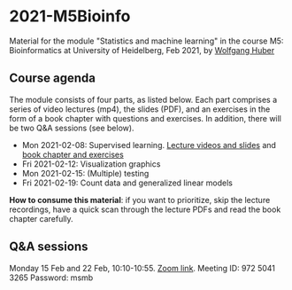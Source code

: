 # 2021-M5Bioinfo
Material for the module "Statistics and machine learning" in the course M5: Bioinformatics at University of Heidelberg, Feb 2021, by [Wolfgang Huber](https://www.huber.embl.org)

## Course agenda
The module consists of four parts, as listed below. Each part comprises a series of video lectures (mp4), the slides (PDF), and an exercises in the form of a book chapter with questions and exercises. In addition, there will be two Q&A sessions (see below).

* Mon 2021-02-08: Supervised learning. [Lecture videos and slides](https://www.huber.embl.de/users/whuber/2021-M5Bioinfo/ML) and [book chapter and exercises](https://www.huber.embl.de/msmb/Chap-Supervised.html) 
* Fri 2021-02-12: Visualization graphics
* Mon 2021-02-15: (Multiple) testing
* Fri 2021-02-19: Count data and generalized linear models

**How to consume this material**: if you want to prioritize, skip the lecture recordings, have a quick scan through the lecture PDFs and read the book chapter carefully.

## Q&A sessions
Monday 15 Feb and 22 Feb, 10:10-10:55.
[Zoom link](https://embl-de.zoom.us/j/97250413265?pwd=ZVpXRGlhVGt1RnRobXF2MHJ0U3lmZz09).
Meeting ID: 972 5041 3265
Password: msmb
